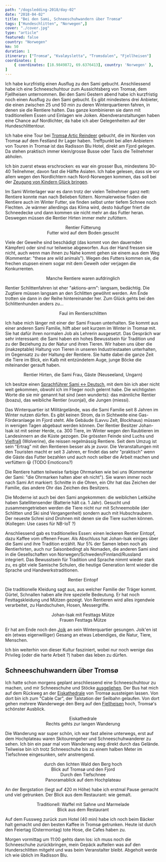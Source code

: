```yaml
---
path: "/dogsledding-2018/day-02"
date: "2018-04-02"
title: "Bei den Sami, Schneeschuhwandern über Tromsø"
tags: ["Hundeschlitten", "Norwegen",]
cover: "./cover.jpg"
type: "article"
featured: false
country: "Norwegen"
km: 50
duration: 1
itinerary: ["Tromsø", "Kvaløysletta", "Tromsdalen", "Fjellheisen"]
coordinates: [
    { coordinates: [18.9849872, 69.6376413], country: 'Norwegen' },
]
---
```


Ich habe kurzfristig einen Ausflug zu den Sami gebucht. Anschliessend habe ich eine Schneeschuhtour zum Aussichtsberg von Tromsø, dem Fjellheisen unternommen.
Bei den Sami
Gestern abend habe ich kurzfristig noch einen Ausflug zu den Sami gebucht. Es gibt mindestens drei Anbieter, die einen zwischen 25 und 50 min zu deren Winterquartieren fahren, in denen sie die Rentiere halten. Das ganze kombinieren sie dann mit traditionellem Essen und Einlagen wie Joiken. Abendveranstaltungen haben eine Chance auf Nordlichter, da habe ich aber Gelegenheiten auf der Hundeschlittentour.

Ich habe eine Tour bei [Tromsø Artic Reindeer](http://tromsoarcticreindeer.com/) gebucht, die im Norden von Tromsø auf dem Festland ihr Lager haben. Treffpunkt bei allen Anbietern von Touren in Tromsø ist das Radisson Blu Hotel, direkt am Fjord gelegen. Da stehen praktisch immer klein/grosse Busse oder Taxis die Teilnehmer abholen.

Ich bin zuerst etwas erschrocken: es war ein grosser Bus, mindestens 30-40 Teilnehmer, davon fast die Hälfte Asiaten. Ich habe gelesen, dass sie vor allem wegen den Nordlichtern nach Nord-Norwegen kommen, das soll bei der [Zeugung von Kindern Glück bringen](https://www.wanderlust.co.uk/content/5-strange-northern-lights-myths).

Im Sami Winterlager war es dann trotz der vielen Teilnehmer ganz nett: Rentiere konnte man nach Belieben füttern. Normalerweise finden die Rentiere auch im Winter Futter, sie finden selbst unter tiefem Schnee noch Flechten. Je wärmer allerdings das Klima wird, desto häufiger friert die Schneedecke und dann kommen sie nicht mehr an das Futter heran. Deswegen müssen die Rentier Hirten immer mehr zufüttern.

<photo-composition>
<rehype-image src="IMG_0485.JPG"><center>Rentier Fütterung</center></rehype-image>
<rehype-image src="IMG_0503.JPG"><center>Futter wird auf dem Boden gesucht</center></rehype-image>
</photo-composition>

Viele der Geweihe sind beschädigt (das kommt von den dauernden Kämpfen) oder sind nur teilweise abgeworfen. Aus der Hand fressen sie nicht, auch wenn man ihnen zu Nahe kommt gehen sie einem aus dem Weg (Kommentar: "these are wild animals"). Wegen des Futters kommen sie, die frechen stupsen einem sogar mit dem Geweih oder verjagen die Konkurrenten.

<photo-composition>
<rehype-image src="IMG_0472.JPG"><center>Manche Rentiere waren aufdringlich</center></rehype-image>
<rehype-image src="IMG_0496.JPG"><center></center></rehype-image>
</photo-composition>

Rentier Schlittenfahren ist eher "aktions-arm": langsam, bedächtig. Die Zugtiere müssen langsam an den Schlitten gewöhnt werden. Am Ende trotten sie dann in der Reihe hintereinander her. Zum Glück gehts bei den Schlittenhunden anders zu...

<rehype-image src="IMG_0569.JPG"><center>Faul im Rentierschlitten</center></rehype-image>

Ich habe mich länger mit einer der Sami Frauen unterhalten. Sie kommt aus einer anderen Sami Familie, hilft aber seit kurzem im Winter in Tromsø mit. Sie hat dafür ihren normalen Job als Lehrerin ausgesetzt. Das Gespräch war sehr interessant: die Sami haben ein hohes Bewusstsein für Tradition und zu der Beziehung zu der Natur und ihren Tieren. Wir haben uns über die (inakzeptable) Haltung von Tieren in unseren Industriestaaten unterhalten, im Gegensatz zu der Haltung der Rentiere. Sie hatte dabei die ganze Zeit die Tiere im Blick, ein Kalb mit entzündetem Auge, junge Böcke die miteinander gerauft haben.

<rehype-image src="IMG_0571.JPG"><center>Rentier Hirten, die Sami Frau, Gäste (Neuseeland, Ungarn)</center></rehype-image>

Ich besitze einen [Sprachführer Sami <-> Deutsch](https://www.reise-know-how.de/de/produkte/kauderwelsch-buch/samisch-fuer-lappland-wort-fuer-wort-345), mit dem bin ich aber nicht weit gekommen, obwohl ich im Flieger noch gelernt habe. Die wichtigsten Worte die sie mir genannt hat sind (wen wunderts): das männliche Rentier (boazu), das weibliche Rentier (vuonjal), die Jungen (miessi).

Das Winterquartier ist Militärgelände, was die Sami Familie seit 8 Jahren im Winter nutzen dürfen. Es gibt keinen Strom, da in Sichtweite eine Gas-Förderanlaege im Fjord steht. Alle Gebäude (Lavvu Zelt, Blockhaus) müssen in wenigen Tagen abgebaut werden können. Der Rentier Besitzer Johan-Isak ist mit seiner Herde, ca. 300 Tiere, im Winter wegen den Raubtieren im Landesinnern an die Küste gezogen. Die grössten Feinde sind Luchs und [Vielfraß](https://de.wikipedia.org/wiki/Vielfra%C3%9F) (Wolverine), die reissen regelmässig Rentiere. Seit dem Umzug ist sein "Ertrag" mit den Rentieren besser als je zuvor. Die Veranstaltungen mit den Touristen macht er seit 3 Jahren, er findet das sehr "praktisch" wenn die Gäste das Futter bezahlen und auch noch selber die Arbeit machen und verfüttern :smiley: (TODO Emoticons?)

Die Rentiere hatten teilweise farbige Ohrmarken wie bei uns (Kommentar der Sami: "die Ohrmarken halten aber eh nicht"). Sie waren immer noch nach Sami Art markiert: Schnitte in die Ohren, ein Ohr hat das Zeichen der Familie, das andere Ohr das Zeichen des Besitzers.

Die Moderne ist auch bei den Sami angekommen: die weiblichen Leitkühe haben Satellitensender (Batterie hält ca. 1 Jahr). Gesucht und zusammengetrieben werden die Tiere nicht nur mit Schneemobile (der Schlitten und Ski sind Vergangenheit) sondern auch mit Hubschraubern. Der neueste Schrei sind Drohnen mit denen sie die Tiere suchen können.
(Kollegen: Use cases für NB-IoT ?)

Anschliessend gab es traditionelles Essen: einen leckeren Rentier Eintopf, dazu Kaffee vom offenen Feuer. Als Abschluss hat Johan-Isak einiges über die Sami und ihre Tradition erzählt. Nur 5% der Samen leben noch als Rentierhirten, auch nur Saisonbedingt als Nomaden, die anderen Sami sind in die Gesellschaften von Norwegen/Schweden/Finnland/Russland integriert. Das Bewusstsein für Tradition und Sprache nimmt wieder stark zu, es gibt viele Samische Schulen, die heutige Generation lernt wieder die Sprache und Handwerkstraditionen.

<rehype-image src="IMG_0570.JPG"><center>Rentier Eintopf</center></rehype-image>

Die traditionelle Kleidung sagt aus, aus welcher Familie der Träger kommt. Gürtel, Schnallen haben alle ihre spezielle Bedeutung. Er hat noch Festtagskleidung und Mützen gezeigt. Von Rentieren wird alles irgendwie verarbeitet, zu Handschuhen, Hosen, Messergriffe.

<photo-composition>
<rehype-image src="IMG_0578.JPG"><center>Johan-Isak mit Festtags Mütze</center></rehype-image>
<rehype-image src="IMG_0579.JPG"><center>Frauen Festtags Mütze</center></rehype-image>
</photo-composition>

Er hat am Ende noch den [Joik](https://de.wikipedia.org/wiki/Joik) an sein Winterquartier gesungen. Joik'en ist ein (etwas eigenwilliger) Gesang an etwas Lebendiges, die Natur, Tiere, Menschen.

Ich bin weiterhin von dieser Kultur fasziniert, wobei nur noch wenige das Privileg (oder die harte Arbeit ?) haben das leben zu dürfen.

## Schneeschuhwandern über Tromsø

Ich hatte schon morgens geplant anschliessend eine Schneeschuhtour zu machen, und mir Schneeschuhe und Stöcke [ausgeliehen](https://www.tromsooutdoor.no/rental-category/snowshoeing). Der Bus hat mich auf dem Rückweg an der [Eiskathedrale](https://www.ishavskatedralen.no/en/the-arctic-cathedral/) von Tromsø aussteigen lassen. Von dort bin ich zum "Cable Car", der Talstation der Seilbahn gelaufen. Von dort gehen mehrere Wanderwege den Berg auf den [Fjellheisen](https://fjellheisen.no/en) hoch, Tromsø's schönster Ausblick.

<photo-composition>
<rehype-image src="IMG_0581.JPG"><center>Eiskathedrale</center></rehype-image>
<rehype-image src="IMG_0587.JPG"><center>Rechts gehts zur langen Wanderung</center></rehype-image>
</photo-composition>

Die Wanderung war super schön, ich war fast alleine unterwegs, erst auf dem Hochplateau waren Skitourengeher und Schneeschuhwanderer zu sehen. Ich bin ein paar mal vom Wanderweg weg direkt durch das Gelände. Teilweise bin ich trotz Schneeschuhe bis zu einem halben Meter im Tiefschnee eingesunken, sehr anstrengend.

<photo-composition>
<rehype-image src="IMG_0620.JPG"><center>durch den lichten Wald den Berg hoch</center></rehype-image>
<rehype-image src="IMG_0654.JPG"><center>Blick auf Tromsø und den Fjord</center></rehype-image>
<rehype-image src="IMG_0655.JPG"><center>Durch den Tiefschnee</center></rehype-image>
<rehype-image src="IMG_0660.JPG"><center>Panoramablick auf dem Hochplateau</center></rehype-image>
</photo-composition>

An der Bergstation (liegt auf 420 m Höhe) habe ich erstmal Pause gemacht und viel getrunken. Der Blick aus dem Restaurant: wie gemalt.

<photo-composition>
<rehype-image src="IMG_0677.JPG"><center>Traditionell: Waffel mit Sahne und Marmelade</center></rehype-image>
<rehype-image src="IMG_0678.JPG"><center>Blick aus dem Restaurant</center></rehype-image>
</photo-composition>

Auf dem Fussweg zurück zum Hotel (40 min) habe ich noch beim Bäcker halt gemacht und den besten Kaffee in Tromsø getrunken. Heute ist durch den Feiertag (Ostermontag) tote Hose, die Cafes haben zu.

Morgen vormittag um 11:00 gehts dann los: ich muss noch die Schneeschuhe zurückbringen, mein Gepäck aufteilen was auf den Hunderschlitten mitgeht und was beim Veranstalter bleibt. Abgeholt werde ich wie üblich im Radisson Blu.



